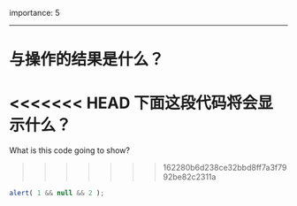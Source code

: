importance: 5

---

# 与操作的结果是什么？

<<<<<<< HEAD
下面这段代码将会显示什么？
=======
What is this code going to show?
>>>>>>> 162280b6d238ce32bbd8ff7a3f7992be82c2311a

```js
alert( 1 && null && 2 );
```

